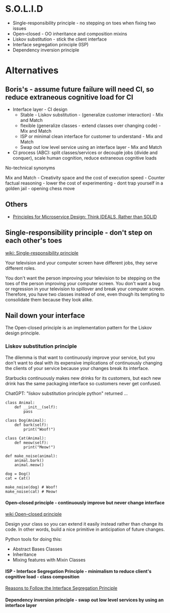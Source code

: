 # S.O.L.I.D

- Single-responsibility principle - no stepping on toes when fixing two issues
- Open–closed - OO inheritance and composition mixins
- Liskov substitution - stick the client interface
- Interface segregation principle (ISP)
- Dependency inversion principle

# Alternatives

## Boris's - assume future failure will need CI, so reduce extraneous cognitive load for CI 

- Interface layer - CI design
  - Stable - Liskov substitution - (generalize customer interaction) - Mix and Match
  - flexible (generalize classes - extend classes over changing code) - Mix and Match
  - ISP or minimal clean interface for customer to understand - Mix and Match
  - Swap out low level service using an interface layer - Mix and Match
- CI process (ABC): split classes/services or decouple jobs (divide and conquer), scale human cognition, reduce extraneous cognitive loads

No-technical synonyms

Mix and Match - Creativity space and the cost of execution speed - Counter factual reasoning - lower the cost of experimenting - dont trap yourself in a golden jail - opening chess move 

## Others 

- [Principles for Microservice Design: Think IDEALS, Rather than SOLID](https://www.infoq.com/minibooks/reexamining-microservices/)

## Single-responsibility principle - don't step on each other's toes

[wiki: Single-responsibility principle](https://en.wikipedia.org/wiki/Single-responsibility_principle)

Your television and your computer screen have different jobs, they serve
different roles.

You don't want the person improving your television to be stepping on the toes
of the person improving your computer screen. You don't want a bug or regression
in your television to spillover and break your computer screen. Therefore, you
have two classes instead of one, even though its tempting to consolidate them
because they look alike.


## Nail down your interface

The Open-closed principle is an implementation pattern for the Liskov design principle.

### Liskov substitution principle

The dilemma is that want to continuously improve your service, but you don't
want to deal with its expensive implications of continuously changing the clients of your
service because your changes break its interface.

Starbucks continuously makes new drinks for its customers, but each new drink
has the same packaging interface so customers never get confused.

ChatGPT: "liskov substitution principle python" returned ...

```
class Animal:
    def __init__(self):
        pass

class Dog(Animal):
    def bark(self):
        print("Woof!")

class Cat(Animal):
    def meow(self):
        print("Meow!")

def make_noise(animal):
    animal.bark()
    animal.meow()

dog = Dog()
cat = Cat()

make_noise(dog) # Woof!
make_noise(cat) # Meow!
```


#### Open–closed principle - continuously improve but never change interface


[wiki Open–closed principle](https://en.wikipedia.org/wiki/Open%E2%80%93closed_principle)

Design your class so you can extend it easily instead rather than change its code. In other words,
build a nice primitive in anticipation of future changes. 

Python tools for doing this:

- Abstract Bases Classes
- Inheritance
- Mixing features with Mixin Classes

#### ISP - Interface Segregation Principle - minimalism to reduce client's cognitive load - class composition  

[Reasons to Follow the Interface Segregation Principle](https://reflectoring.io/interface-segregation-principle/)

#### Dependency inversion principle - swap out low level services by using an interface layer
